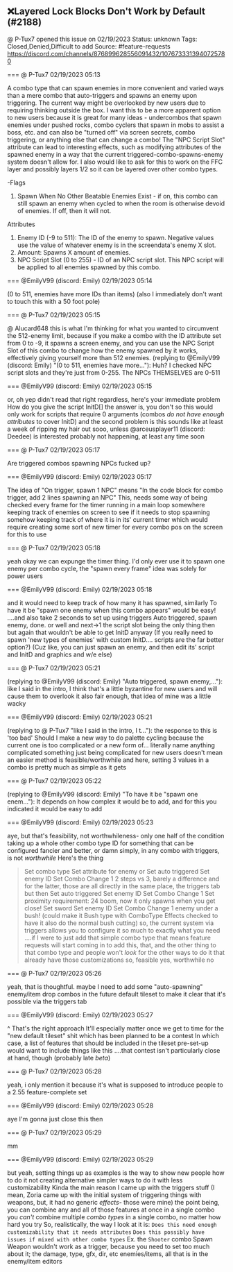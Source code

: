 ## ❌Layered Lock Blocks Don't Work by Default (#2188)
@ P-Tux7 opened this issue on 02/19/2023
Status: unknown
Tags: Closed,Denied,Difficult to add
Source: #feature-requests https://discord.com/channels/876899628556091432/1076733313940725780


=== @ P-Tux7 02/19/2023 05:13

A combo type that can spawn enemies in more convenient and varied ways than a mere combo that auto-triggers and spawns an enemy upon triggering. The current way might be overlooked by new users due to requiring thinking outside the box. I want this to be a more apparent option to new users because it is great for many ideas - undercombos that spawn enemies under pushed rocks, combo cyclers that spawn in mobs to assist a boss, etc. and can also be "turned off" via screen secrets, combo triggering, or anything else that can change a combo! The "NPC Script Slot" attribute can lead to interesting effects, such as modifying attributes of the spawned enemy in a way that the current triggered-combo-spawns-enemy system doesn't allow for. I also would like to ask for this to work on the FFC layer and possibly layers 1/2 so it can be layered over other combo types.

-Flags
1. Spawn When No Other Beatable Enemies Exist - if on, this combo can still spawn an enemy when cycled to when the room is otherwise devoid of enemies. If off, then it will not.

Attributes
1. Enemy ID (-9 to 511): The ID of the enemy to spawn. Negative values use the value of whatever enemy is in the screendata's enemy X slot.
2. Amount: Spawns X amount of enemies.
3. NPC Script Slot (0 to 255) - ID of an NPC script slot. This NPC script will be applied to all enemies spawned by this combo.

=== @EmilyV99 (discord: Emily) 02/19/2023 05:14

(0 to 511, enemies have more IDs than items)
(also I immediately don't want to touch this with a 50 foot pole)

=== @ P-Tux7 02/19/2023 05:15

@ Alucard648 this is what I'm thinking for what you wanted to circumvent the 512-enemy limit, because if you make a combo with the ID attribute set from 0 to -9, it spawns a screen enemy, and you can use the NPC Script Slot of this combo to change how the enemy spawned by it works, effectively giving yourself more than 512 enemies.
(replying to @EmilyV99 (discord: Emily) "(0 to 511, enemies have more…"): Huh? I checked NPC script slots and they're just from 0-255. The NPCs THEMSELVES are 0-511

=== @EmilyV99 (discord: Emily) 02/19/2023 05:15

or, oh
yep
didn't read that right
regardless, here's your immediate problem
How do you give the script InitD[]
the answer is, you don't
so this would only work for scripts that require 0 arguments
(combos *do not have enough attributes* to cover InitD)
and the second problem is this sounds like at least a week of ripping my hair out
sooo, unless @arceusplayer11 (discord: Deedee) is interested
probably not happening, at least any time soon

=== @ P-Tux7 02/19/2023 05:17

Are triggered combos spawning NPCs fucked up?

=== @EmilyV99 (discord: Emily) 02/19/2023 05:17

The idea of "On trigger, spawn 1 NPC"
means "In the code block for combo trigger, add 2 lines spawning an NPC"
This, needs some way of being checked every frame for the timer
running in a main loop somewhere
keeping track of enemies on screen to see if it needs to stop spawning
somehow keeping track of where it is in its' current timer
which would require creating some sort of new timer for every combo pos on the screen for this to use

=== @ P-Tux7 02/19/2023 05:18

yeah okay we can expunge the timer thing. I'd only ever use it to spawn one enemy per combo cycle, the "spawn every frame" idea was solely for power users

=== @EmilyV99 (discord: Emily) 02/19/2023 05:18

and it would need to keep track of how many it has spawned, similarly
To have it be "spawn one enemy when this combo appears" would be easy!
....and also take 2 seconds to set up using triggers
Auto triggered, spawn enemy, done.
or well
and next->1
the script slot being the only thing then
but again that wouldn't be able to get InitD anyway
(If you really need to spawn 'new types of enemies' with custom InitD.... scripts are the far better option?)
(Cuz like, you can just spawn an enemy, and then edit its' script and InitD and graphics and w/e else)

=== @ P-Tux7 02/19/2023 05:21

(replying to @EmilyV99 (discord: Emily) "Auto triggered, spawn enemy,…"): like I said in the intro, I think that's a little byzantine for new users and will cause them to overlook it
also fair enough, that idea of mine was a little wacky

=== @EmilyV99 (discord: Emily) 02/19/2023 05:21

(replying to @ P-Tux7 "like I said in the intro, I t…"): the response to this is 'too bad'
Should I make a new way to do palette cycling because the current one is too complicated
or a new form of... literally name anything complicated
something just being complicated for new users doesn't mean an easier method is feasible/worthwhile
and here, setting 3 values in a combo is pretty much as simple as it gets

=== @ P-Tux7 02/19/2023 05:22

(replying to @EmilyV99 (discord: Emily) "To have it be "spawn one enem…"): It depends on how complex it would be to add, and for this you indicated it would be easy to add

=== @EmilyV99 (discord: Emily) 02/19/2023 05:23

aye, but that's feasibility, not worthwhileness- only one half of the condition
taking up a whole other combo type ID for something that can be configured fancier and better, or damn simply, in any combo with triggers, is not *worthwhile*
Here's the thing
>Set combo type
>Set attribute for enemy
or
>Set auto triggered
>Set enemy ID
>Set Combo Change 1
2 steps vs 3, barely a difference
and for the latter, those are all directly in the same place, the triggers tab
but then
>Set auto triggered
>Set enemy ID
>Set Combo Change 1
>Set proximity requirement: 24
boom, now it only spawns when you get close!
>Set sword
>Set enemy ID
>Set Combo Change 1
enemy under a bush!
(could make it Bush type with ComboType Effects checked to have it also do the normal bush cutting)
so, the current system via triggers allows you to configure it so much to exactly what you need
....if I were to just add that simple combo type
that means feature requests will start coming in to add this, that, and the other thing to that combo type
and people won't *look* for the other ways to do it that already have those customizations
so, feasible yes, worthwhile no

=== @ P-Tux7 02/19/2023 05:26

yeah, that is thoughtful. maybe I need to add some "auto-spawning" enemy/item drop combos in the future default tileset to make it clear that it's possible via the triggers tab

=== @EmilyV99 (discord: Emily) 02/19/2023 05:27

^ That's the right approach
It'll especially matter once we get to time for the "new default tileset" shit
which has been planned to be a contest
In which case, a list of features that should be included in the tileset pre-set-up would want to include things like this
....that contest isn't particularly close at hand, though
(probably late *beta*)

=== @ P-Tux7 02/19/2023 05:28

yeah, i only mention it because it's what is supposed to introduce people to a 2.55 feature-complete set

=== @EmilyV99 (discord: Emily) 02/19/2023 05:28

aye
I'm gonna just close this then

=== @ P-Tux7 02/19/2023 05:29

mm

=== @EmilyV99 (discord: Emily) 02/19/2023 05:29

but yeah, setting things up as examples is the way to show new people how to do it
not creating alternative simpler ways to do it with less customizability
Kinda the main reason I came up with the triggers stuff
(I mean, Zoria came up with the initial system of triggering things with weapons, but, it had no generic *effects*- those were mine)
the point being, you can combine any and all of those features at once in a single combo
you *can't* combine multiple *combo types* in a single combo, no matter how hard you try
So, realistically, the way I look at it is:
`Does this need enough customizability that it needs attributes`
`Does this possibly have issues if mixed with other combo types`
Ex. the `Shooter` combo
Spawn Weapon wouldn't work as a trigger, because you need to set too much about it; the damage, type, gfx, dir, etc
enemies/items, all that is in the enemy/item editors
